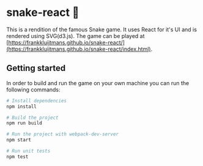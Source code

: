 # snake-react 🐍

This is a rendition of the famous Snake game. It uses React for it's UI and is rendered using SVG(d3.js). The game can be played at [https://frankkluijtmans.github.io/snake-react/](https://frankkluijtmans.github.io/snake-react/index.html).

## Getting started

In order to build and run the game on your own machine you can run the following commands:

```bash
# Install dependencies
npm install

# Build the project
npm run build

# Run the project with webpack-dev-server
npm start

# Run unit tests
npm test
```